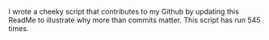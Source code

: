 I wrote a cheeky script that contributes to my Github by updating this ReadMe to illustrate why more than commits matter. This script has run 545 times.